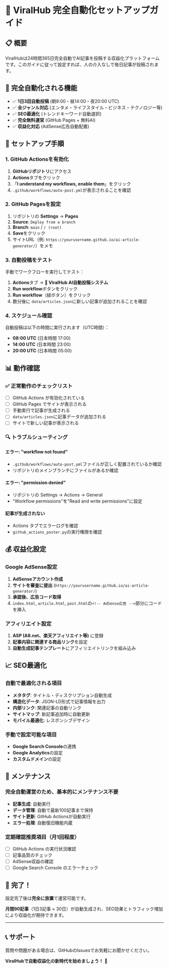 # 🚀 ViralHub 完全自動化セットアップガイド

## 📋 概要

ViralHubは24時間365日完全自動でAI記事を投稿する収益化プラットフォームです。このガイドに従って設定すれば、人の介入なしで毎日記事が投稿されます。

## 🎯 完全自動化される機能

- ✅ **1日3回自動投稿** (朝8:00・昼14:00・夜20:00 UTC)
- ✅ **全ジャンル対応** (エンタメ・ライフスタイル・ビジネス・テクノロジー等)
- ✅ **SEO最適化** (トレンドキーワード自動選択)
- ✅ **完全無料運営** (GitHub Pages + 無料AI)
- ✅ **収益化対応** (AdSense広告自動配置)

## 🔧 セットアップ手順

### 1. GitHub Actionsを有効化

1. **GitHubリポジトリ**にアクセス
2. **Actions**タブをクリック
3. 「**I understand my workflows, enable them**」をクリック
4. `.github/workflows/auto-post.yml`が表示されることを確認

### 2. GitHub Pagesを設定

1. リポジトリの **Settings** → **Pages**
2. **Source**: `Deploy from a branch`
3. **Branch**: `main` / `/ (root)`
4. **Save**をクリック
5. サイトURL（例: `https://yourusername.github.io/ai-article-generator/`）をメモ

### 3. 自動投稿をテスト

手動でワークフローを実行してテスト：

1. **Actions**タブ → **🤖 ViralHub AI自動投稿システム**
2. **Run workflow**ボタンをクリック
3. **Run workflow**（緑ボタン）をクリック
4. 数分後に `data/articles.json`に新しい記事が追加されることを確認

### 4. スケジュール確認

自動投稿は以下の時間に実行されます（UTC時間）：

- **08:00 UTC** (日本時間 17:00)
- **14:00 UTC** (日本時間 23:00)  
- **20:00 UTC** (日本時間 05:00)

## 📊 動作確認

### ✅ 正常動作のチェックリスト

- [ ] GitHub Actions が有効化されている
- [ ] GitHub Pages でサイトが表示される
- [ ] 手動実行で記事が生成される
- [ ] `data/articles.json`に記事データが追加される
- [ ] サイトで新しい記事が表示される

### 🔍 トラブルシューティング

#### エラー: "workflow not found"
- `.github/workflows/auto-post.yml`ファイルが正しく配置されているか確認
- リポジトリのメインブランチにファイルがあるか確認

#### エラー: "permission denied"
- リポジトリの Settings → Actions → General
- "Workflow permissions"を"Read and write permissions"に設定

#### 記事が生成されない
- Actions タブでエラーログを確認
- `github_actions_poster.py`の実行権限を確認

## 💰 収益化設定

### Google AdSense設定

1. **AdSenseアカウント作成**
2. **サイトを審査に提出** (`https://yourusername.github.io/ai-article-generator/`)
3. **承認後、広告コード取得**
4. `index.html`, `article.html`, `post.html`の`<!-- AdSense広告 -->`部分にコードを挿入

### アフィリエイト設定

1. **ASP (A8.net、楽天アフィリエイト等)** に登録
2. **記事内容に関連する商品リンク**を設定
3. **自動生成記事テンプレート**にアフィリエイトリンクを組み込み

## 📈 SEO最適化

### 自動で最適化される項目

- **メタタグ**: タイトル・ディスクリプション自動生成
- **構造化データ**: JSON-LD形式で記事情報を出力
- **内部リンク**: 関連記事の自動リンク
- **サイトマップ**: 新記事追加時に自動更新
- **モバイル最適化**: レスポンシブデザイン

### 手動で設定可能な項目

- **Google Search Console**の連携
- **Google Analytics**の設定
- **カスタムドメイン**の設定

## 🔄 メンテナンス

### 完全自動運営のため、基本的にメンテナンス不要

- **記事生成**: 自動実行
- **データ管理**: 自動で最新100記事まで保持
- **サイト更新**: GitHub Actionsが自動実行
- **エラー処理**: 自動復旧機能内蔵

### 定期確認推奨項目（月1回程度）

- [ ] GitHub Actions の実行状況確認
- [ ] 記事品質のチェック
- [ ] AdSense収益の確認
- [ ] Google Search Console のエラーチェック

## 🎉 完了！

設定完了後は**完全に放置**で運営可能です。

**月間90記事**（1日3記事 × 30日）が自動生成され、SEO効果とトラフィック増加により収益化が期待できます。

---

## 📞 サポート

質問や問題がある場合は、GitHubのIssuesでお気軽にお聞かせください。

**ViralHubで自動収益化の新時代を始めましょう！** 🚀